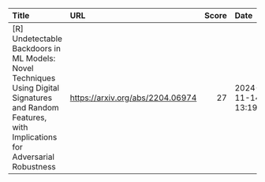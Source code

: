 | Title                                                                                                                                                | URL                              |   Score | Date                |
|:-----------------------------------------------------------------------------------------------------------------------------------------------------|:---------------------------------|--------:|:--------------------|
| [R] Undetectable Backdoors in ML Models: Novel Techniques Using Digital Signatures and Random Features, with Implications for Adversarial Robustness | https://arxiv.org/abs/2204.06974 |      27 | 2024-11-14 13:19:01 |